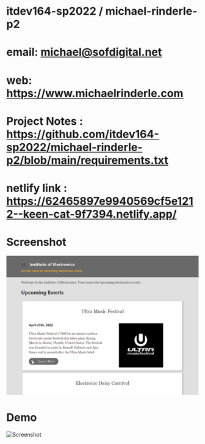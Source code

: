 # itdev164-sp2022 / michael-rinderle-p2

# email: michael@sofdigital.net
# web: https://www.michaelrinderle.com

# Project Notes : https://github.com/itdev164-sp2022/michael-rinderle-p2/blob/main/requirements.txt

# netlify link : https://62465897e9940569cf5e1212--keen-cat-9f7394.netlify.app/

# Screenshot
![Screenshot](screenshot.png)

# Demo
![Screenshot](demo.gif)
